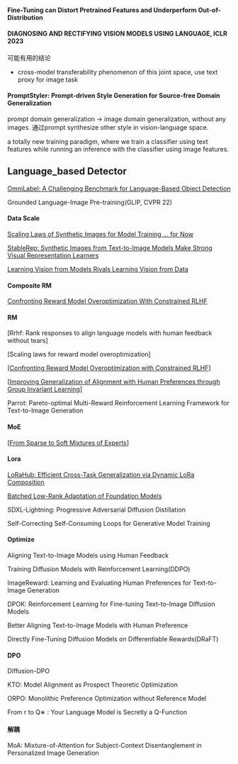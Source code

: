 #### Fine-Tuning can Distort Pretrained Features and Underperform Out-of-Distribution



#### DIAGNOSING AND RECTIFYING VISION MODELS USING LANGUAGE, ICLR 2023

可能有用的结论

* cross-model transferability phenomenon of this joint space, use text proxy for image task

#### PromptStyler: Prompt-driven Style Generation for Source-free Domain Generalization

prompt domain generalization -> image domain generalization, without any images. 通过prompt  synthesize other style in vision-language space.

a totally new training paradigm, where we train a classifier using text features while running an inference with the classifier using image features.



## Language_based Detector

[OmniLabel: A Challenging Benchmark for Language-Based Object Detection](https://arxiv.org/abs/2304.11463)

Grounded Language-Image Pre-training(GLIP, CVPR 22)



#### Data Scale

[Scaling Laws of Synthetic Images for Model Training ... for Now](https://arxiv.org/abs/2312.04567)

[StableRep: Synthetic Images from Text-to-Image Models Make Strong Visual Representation Learners](https://arxiv.org/abs/2306.00984)

[Learning Vision from Models Rivals Learning Vision from Data](https://arxiv.org/abs/2312.17742)



#### Composite RM

[Confronting Reward Model Overoptimization With Constrained RLHF](https://openreview.net/attachment?id=gkfUvn0fLU&name=pdf)



#### RM

[Rrhf: Rank responses to align language models with human feedback without tears]

[Scaling laws for reward model overoptimization]

[[Confronting Reward Model Overoptimization with Constrained RLHF](https://openreview.net/forum?id=gkfUvn0fLU)]

[[Improving Generalization of Alignment with Human Preferences through Group Invariant Learning](https://openreview.net/forum?id=fwCoLe3TAX)]

Parrot: Pareto-optimal Multi-Reward Reinforcement Learning Framework for Text-to-Image Generation



#### MoE

[[From Sparse to Soft Mixtures of Experts](https://openreview.net/forum?id=jxpsAj7ltE)]



#### Lora

[LoRaHub: Efficient Cross-Task Generalization via Dynamic LoRa Composition](https://arxiv.org/abs/2307.13269)

[Batched Low-Rank Adaptation of Foundation Models](https://openreview.net/pdf?id=w4abltTZ2f)



SDXL-Lightning: Progressive Adversarial Diffusion Distillation

Self-Correcting Self-Consuming Loops for Generative Model Training



#### Optimize

Aligning Text-to-Image Models using Human Feedback

Training Diffusion Models with Reinforcement Learning(DDPO)

ImageReward: Learning and Evaluating Human Preferences for Text-to-Image Generation

DPOK: Reinforcement Learning for Fine-tuning Text-to-Image Diffusion Models

Better Aligning Text-to-Image Models with Human Preference

Directly Fine-Tuning Diffusion Models on Differentiable Rewards(DRaFT)



#### DPO

Diffusion-DPO

KTO: Model Alignment as Prospect Theoretic Optimization

ORPO: Monolithic Preference Optimization without Reference Model

From r to Q∗ : Your Language Model is Secretly a Q-Function

#### 解耦

MoA: Mixture-of-Attention for Subject-Context Disentanglement in Personalized Image Generation
